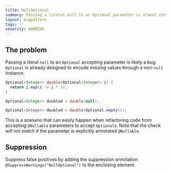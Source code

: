 ```yaml
---
title: NullOptional
summary: Passing a literal null to an Optional parameter is almost certainly a mistake. Did you mean to provide an empty Optional?
layout: bugpattern
tags: ''
severity: WARNING
---
```


<!--
*** AUTO-GENERATED, DO NOT MODIFY ***
To make changes, edit the @BugPattern annotation or the explanation in docs/bugpattern.
-->


## The problem
Passing a literal `null` to an `Optional` accepting parameter is likely a bug.
`Optional` is already designed to encode missing values through a non-`null`
instance.

```java
Optional<Integer> double(Optional<Integer> i) {
  return i.map(i -> i * 2);
}

Optional<Integer> doubled = double(null);
```

```java
Optional<Integer> doubled = double(Optional.empty());
```

This is a scenario that can easily happen when refactoring code from accepting
`@Nullable` parameters to accept `Optional`s. Note that the check will not match
if the parameter is explicitly annotated `@Nullable`.

## Suppression
Suppress false positives by adding the suppression annotation `@SuppressWarnings("NullOptional")` to the enclosing element.


